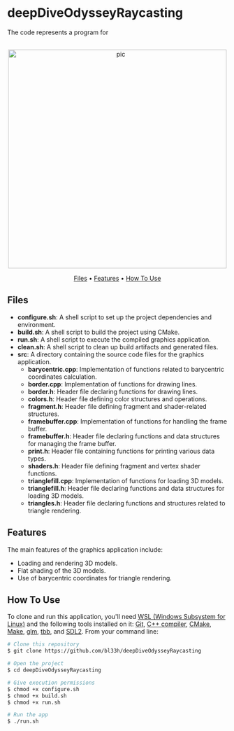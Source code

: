 # deepDiveOdysseyRaycasting

The code represents a program for

<p align="center">
  <br>
  <img src="" alt="pic" width="500">
  <br>
</p>

<p align="center">
  <a href="#Files">Files</a> •
  <a href="#Features">Features</a> •
  <a href="#how-to-use">How To Use</a>
</p>

## Files

- **configure.sh**: A shell script to set up the project dependencies and environment.
- **build.sh**: A shell script to build the project using CMake.
- **run.sh**: A shell script to execute the compiled graphics application.
- **clean.sh**: A shell script to clean up build artifacts and generated files.
- **src**: A directory containing the source code files for the graphics application.
  - **barycentric.cpp**: Implementation of functions related to barycentric coordinates calculation.
  - **border.cpp**: Implementation of functions for drawing lines.
  - **border.h**: Header file declaring functions for drawing lines.
  - **colors.h**: Header file defining color structures and operations.
  - **fragment.h**: Header file defining fragment and shader-related structures.
  - **framebuffer.cpp**: Implementation of functions for handling the frame buffer.
  - **framebuffer.h**: Header file declaring functions and data structures for managing the frame buffer.
  - **print.h**: Header file containing functions for printing various data types.
  - **shaders.h**: Header file defining fragment and vertex shader functions.
  - **trianglefill.cpp**: Implementation of functions for loading 3D models.
  - **trianglefill.h**: Header file declaring functions and data structures for loading 3D models.
  - **triangles.h**: Header file declaring functions and structures related to triangle rendering.

## Features

The main features of the graphics application include:

- Loading and rendering 3D models.
- Flat shading of the 3D models.
- Use of barycentric coordinates for triangle rendering.

## How To Use

To clone and run this application, you'll need [WSL (Windows Subsystem for Linux)](https://learn.microsoft.com/en-us/windows/wsl/install) and the following tools installed on it: [Git](https://git-scm.com), [C++ compiler](https://www.fdi.ucm.es/profesor/luis/fp/devtools/mingw.html), [CMake](https://cmake.org/download/), [Make](https://linuxhint.com/install-make-ubuntu/), [glm](https://sourceforge.net/projects/glm.mirror/), [tbb](https://www.intel.com/content/www/us/en/developer/tools/oneapi/onetbb.html), and [SDL2](https://www.oreilly.com/library/view/rust-programming-by/9781788390637/386c15eb-41b2-41b4-bd65-154a750a58d8.xhtml). From your command line:

```bash
# Clone this repository
$ git clone https://github.com/bl33h/deepDiveOdysseyRaycasting

# Open the project
$ cd deepDiveOdysseyRaycasting

# Give execution permissions
$ chmod +x configure.sh
$ chmod +x build.sh
$ chmod +x run.sh

# Run the app
$ ./run.sh
